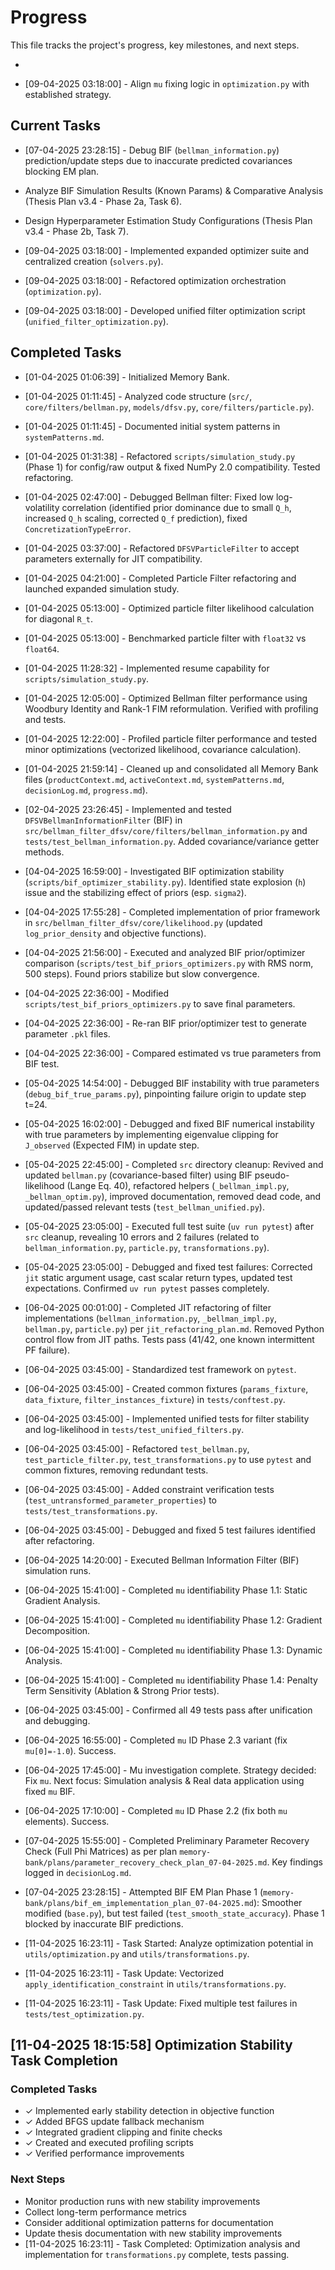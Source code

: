 # Progress

This file tracks the project's progress, key milestones, and next steps.

*

*   [09-04-2025 03:18:00] - Align `mu` fixing logic in `optimization.py` with established strategy.
## Current Tasks
*   [07-04-2025 23:28:15] - Debug BIF (`bellman_information.py`) prediction/update steps due to inaccurate predicted covariances blocking EM plan.

*   Analyze BIF Simulation Results (Known Params) & Comparative Analysis (Thesis Plan v3.4 - Phase 2a, Task 6).
*   Design Hyperparameter Estimation Study Configurations (Thesis Plan v3.4 - Phase 2b, Task 7).



*   [09-04-2025 03:18:00] - Implemented expanded optimizer suite and centralized creation (`solvers.py`).
*   [09-04-2025 03:18:00] - Refactored optimization orchestration (`optimization.py`).
*   [09-04-2025 03:18:00] - Developed unified filter optimization script (`unified_filter_optimization.py`).
## Completed Tasks
*   [01-04-2025 01:06:39] - Initialized Memory Bank.
*   [01-04-2025 01:11:45] - Analyzed code structure (`src/`, `core/filters/bellman.py`, `models/dfsv.py`, `core/filters/particle.py`).
*   [01-04-2025 01:11:45] - Documented initial system patterns in `systemPatterns.md`.
*   [01-04-2025 01:31:38] - Refactored `scripts/simulation_study.py` (Phase 1) for config/raw output & fixed NumPy 2.0 compatibility. Tested refactoring.
*   [01-04-2025 02:47:00] - Debugged Bellman filter: Fixed low log-volatility correlation (identified prior dominance due to small `Q_h`, increased `Q_h` scaling, corrected `Q_f` prediction), fixed `ConcretizationTypeError`.
*   [01-04-2025 03:37:00] - Refactored `DFSVParticleFilter` to accept parameters externally for JIT compatibility.
*   [01-04-2025 04:21:00] - Completed Particle Filter refactoring and launched expanded simulation study.
*   [01-04-2025 05:13:00] - Optimized particle filter likelihood calculation for diagonal `R_t`.
*   [01-04-2025 05:13:00] - Benchmarked particle filter with `float32` vs `float64`.
*   [01-04-2025 11:28:32] - Implemented resume capability for `scripts/simulation_study.py`.
*   [01-04-2025 12:05:00] - Optimized Bellman filter performance using Woodbury Identity and Rank-1 FIM reformulation. Verified with profiling and tests.
*   [01-04-2025 12:22:00] - Profiled particle filter performance and tested minor optimizations (vectorized likelihood, covariance calculation).
*   [01-04-2025 21:59:14] - Cleaned up and consolidated all Memory Bank files (`productContext.md`, `activeContext.md`, `systemPatterns.md`, `decisionLog.md`, `progress.md`).
*   [02-04-2025 23:26:45] - Implemented and tested `DFSVBellmanInformationFilter` (BIF) in `src/bellman_filter_dfsv/core/filters/bellman_information.py` and `tests/test_bellman_information.py`. Added covariance/variance getter methods.
*   [04-04-2025 16:59:00] - Investigated BIF optimization stability (`scripts/bif_optimizer_stability.py`). Identified state explosion (`h`) issue and the stabilizing effect of priors (esp. `sigma2`).
*   [04-04-2025 17:55:28] - Completed implementation of prior framework in `src/bellman_filter_dfsv/core/likelihood.py` (updated `log_prior_density` and objective functions).
*   [04-04-2025 21:56:00] - Executed and analyzed BIF prior/optimizer comparison (`scripts/test_bif_priors_optimizers.py` with RMS norm, 500 steps). Found priors stabilize but slow convergence.
*   [04-04-2025 22:36:00] - Modified `scripts/test_bif_priors_optimizers.py` to save final parameters.
*   [04-04-2025 22:36:00] - Re-ran BIF prior/optimizer test to generate parameter `.pkl` files.
*   [04-04-2025 22:36:00] - Compared estimated vs true parameters from BIF test.
*   [05-04-2025 14:54:00] - Debugged BIF instability with true parameters (`debug_bif_true_params.py`), pinpointing failure origin to update step t=24.

*   [05-04-2025 16:02:00] - Debugged and fixed BIF numerical instability with true parameters by implementing eigenvalue clipping for `J_observed` (Expected FIM) in update step.

*   [05-04-2025 22:45:00] - Completed `src` directory cleanup: Revived and updated `bellman.py` (covariance-based filter) using BIF pseudo-likelihood (Lange Eq. 40), refactored helpers (`_bellman_impl.py`, `_bellman_optim.py`), improved documentation, removed dead code, and updated/passed relevant tests (`test_bellman_unified.py`).
*   [05-04-2025 23:05:00] - Executed full test suite (`uv run pytest`) after `src` cleanup, revealing 10 errors and 2 failures (related to `bellman_information.py`, `particle.py`, `transformations.py`).
*   [05-04-2025 23:05:00] - Debugged and fixed test failures: Corrected `jit` static argument usage, cast scalar return types, updated test expectations. Confirmed `uv run pytest` passes completely.


*   [06-04-2025 00:01:00] - Completed JIT refactoring of filter implementations (`bellman_information.py`, `_bellman_impl.py`, `bellman.py`, `particle.py`) per `jit_refactoring_plan.md`. Removed Python control flow from JIT paths. Tests pass (41/42, one known intermittent PF failure).

*   [06-04-2025 03:45:00] - Standardized test framework on `pytest`.
*   [06-04-2025 03:45:00] - Created common fixtures (`params_fixture`, `data_fixture`, `filter_instances_fixture`) in `tests/conftest.py`.
*   [06-04-2025 03:45:00] - Implemented unified tests for filter stability and log-likelihood in `tests/test_unified_filters.py`.
*   [06-04-2025 03:45:00] - Refactored `test_bellman.py`, `test_particle_filter.py`, `test_transformations.py` to use `pytest` and common fixtures, removing redundant tests.
*   [06-04-2025 03:45:00] - Added constraint verification tests (`test_untransformed_parameter_properties`) to `tests/test_transformations.py`.
*   [06-04-2025 03:45:00] - Debugged and fixed 5 test failures identified after refactoring.

*   [06-04-2025 14:20:00] - Executed Bellman Information Filter (BIF) simulation runs.

*   [06-04-2025 15:41:00] - Completed `mu` identifiability Phase 1.1: Static Gradient Analysis.
*   [06-04-2025 15:41:00] - Completed `mu` identifiability Phase 1.2: Gradient Decomposition.
*   [06-04-2025 15:41:00] - Completed `mu` identifiability Phase 1.3: Dynamic Analysis.
*   [06-04-2025 15:41:00] - Completed `mu` identifiability Phase 1.4: Penalty Term Sensitivity (Ablation & Strong Prior tests).
*   [06-04-2025 03:45:00] - Confirmed all 49 tests pass after unification and debugging.

*   [06-04-2025 16:55:00] - Completed `mu` ID Phase 2.3 variant (fix `mu[0]=-1.0`). Success.

*   [06-04-2025 17:45:00] - Mu investigation complete. Strategy decided: Fix `mu`. Next focus: Simulation analysis & Real data application using fixed `mu` BIF.
*   [06-04-2025 17:10:00] - Completed `mu` ID Phase 2.2 (fix both `mu` elements). Success.

*   [07-04-2025 15:55:00] - Completed Preliminary Parameter Recovery Check (Full Phi Matrices) as per plan `memory-bank/plans/parameter_recovery_check_plan_07-04-2025.md`. Key findings logged in `decisionLog.md`.

*   [07-04-2025 23:28:15] - Attempted BIF EM Plan Phase 1 (`memory-bank/plans/bif_em_implementation_plan_07-04-2025.md`): Smoother modified (`base.py`), but test failed (`test_smooth_state_accuracy`). Phase 1 blocked by inaccurate BIF predictions.

*   [11-04-2025 16:23:11] - Task Started: Analyze optimization potential in `utils/optimization.py` and `utils/transformations.py`.
*   [11-04-2025 16:23:11] - Task Update: Vectorized `apply_identification_constraint` in `utils/transformations.py`.
*   [11-04-2025 16:23:11] - Task Update: Fixed multiple test failures in `tests/test_optimization.py`.

## [11-04-2025 18:15:58] Optimization Stability Task Completion

### Completed Tasks
* ✓ Implemented early stability detection in objective function
* ✓ Added BFGS update fallback mechanism
* ✓ Integrated gradient clipping and finite checks
* ✓ Created and executed profiling scripts
* ✓ Verified performance improvements

### Next Steps
* Monitor production runs with new stability improvements
* Collect long-term performance metrics
* Consider additional optimization patterns for documentation
* Update thesis documentation with new stability improvements
*   [11-04-2025 16:23:11] - Task Completed: Optimization analysis and implementation for `transformations.py` complete, tests passing.
